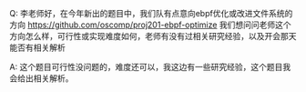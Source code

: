 Q: 李老师好，在今年新出的题目中，我们队有点意向ebpf优化或改进文件系统的方向
https://github.com/oscomp/proj201-ebpf-optimize
我们想问问老师这个方向怎么样，可行性或实现难度如何，老师有没有过相关研究经验，以及开会那天能否有相关解析

A: 这个题目可行性没问题的，难度还可以，我这边有一些研究经验，这个题目我会给出相关解析。
